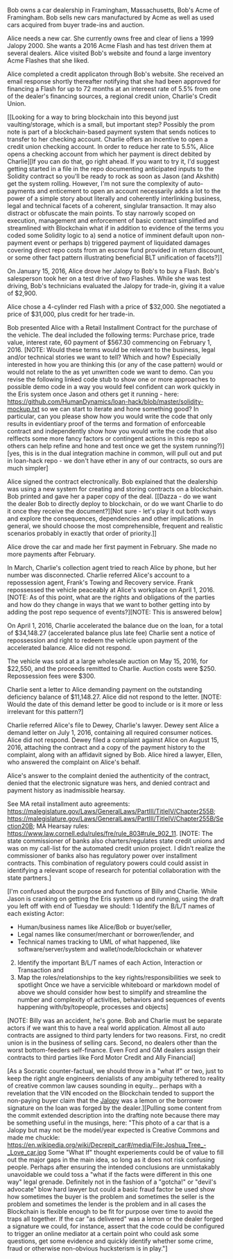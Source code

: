 Bob owns a car dealership in Framingham, Massachusetts, Bob's Acme of Framingham. Bob sells new cars manufactured by Acme as well as used cars acquired from buyer trade-ins and auction. 

Alice needs a new car. She currently owns free and clear of liens a 1999 Jalopy 2000. She wants a 2016 Acme Flash and has test driven them at several dealers. Alice visited Bob's website and found a large inventory Acme Flashes that she liked. 

Alice completed a credit applicaton through Bob's website. She received an email response shortly thereafter notifying that she had been approved for financing a Flash for up to 72 months at an intereest rate of 5.5% from one of the dealer's financing sources, a regional credit union, Charlie's Credit Union. 

[[Looking for a way to bring blockchain into this beyond just vaulting/storage, which is a small, but important step? Possibly the prom note is part of a blockchain-based payment system that sends notices to transfer to her checking account. Charlie offers an incentive to open a credit union checking account. In order to reduce her rate to 5.5%, Alice opens a checking account from which her payment is direct debited by Charlie][If you can do that, go right ahead.  If you want to try it, I'd suggest getting started in a file in the repo documenting anticipated inputs to the Solidity contract so you'll be ready to rock as soon as Jason (and Akshith) get the system rolling.  However, I'm not sure the complexity of auto-payments and enticement to open an account necessarily adds a lot to the power of a simple story about literally and coherently interlinking business, legal and technical facets of a coherent, singlular transaction.  It may also distract or obfuscate the main points.  To stay narrowly scoped on execution, management and enforcement of basic contract simplified and streamlined with Blockchain what if in addition to evidence of the terms you coded some Solidity logic to a) send a notice of imminent default upon non-payment event or perhaps b) triggered payment of liquidated damages covering direct repo costs from an escrow fund provided in return discount, or some other fact pattern illustrating beneficial BLT unification of facets?]]

On January 15, 2016, Alice drove her Jalopy to Bob's to buy a Flash. Bob's salesperson took her on a test drive of two Flashes.  While she was test driving, Bob's technicians evaluated the Jalopy for trade-in, giving it a value of $2,900.

Alice chose a 4-cylinder red Flash with a price of $32,000. She negotiated a price of $31,000, plus credit for her trade-in.

Bob presented Alice with a Retail Installment Contract for the purchase of the vehicle. The deal included the following terms: Purchase price, trade value, interest rate, 60 payment of $567.30 commencing on February 1, 2016. [NOTE: Would these terms would be relevant to the business, legal and/or technical stories we want to tell? Which and how? Especially interested in how you are thinking this (or any of the case pattern) would or would not relate to the as yet unwritten code we want to demo.  Can you revise the following linked code stub to show one or more approaches to possible demo code in a way you would feel confident can work quickly in the Eris system once Jason and others get it running - here: https://github.com/HumanDynamics/loan-hack/blob/master/solidity-mockup.txt so we can start to iterate and hone something good?  In particular, can you please show how you would write the code that only results in evidentiary proof of the terms and formation of enforceable contract and independently show how you would write the code that also relflects some more fancy factors or contingent actions in this repo so others can help refine and hone and test once we get the system running?)][yes, this is in the dual integration machine in common, will pull out and put in loan-hack repo - we don't have ether in any of our contracts, so ours are much simpler]


Alice signed the contract electronically. Bob explained that the dealership was using a new system for creating and storing contracts on a blockchain. Bob printed and gave her a paper copy of the deal. [[Dazza - do we want the dealer Bob to directly deploy to blockchain, or do we want Charlie to do it once they receive the document?][Not sure - let's play it out both ways and explore the consequences, dependencies and other implications.  In general, we should choose the most comprehensible, frequent and realistic scenarios probably in exactly that order of priority.]]

Alice drove the car and made her first payment in February. She made no more payments after February.

In March, Charlie's collection agent tried to reach Alice by phone, but her number was disconnected. Charlie referred Alice's account to a repossession agent, Frank's Towing and Recovery service. Frank repossessed the vehicle peaceably at Alice's workplace on April 1, 2016. [NOTE: As of this point, what are the rights and obligations of the parties and how do they change in ways that we want to bother getting into by adding the post repo sequence of events?][NOTE: This is answered below]

On April 1, 2016, Charlie accelerated the balance due on the loan, for a total of $34,148.27 (accelerated balance plus late fee) Charlie sent a notice of repossession and right to redeem the vehicle upon payment of the accelerated balance. Alice did not respond.

The vehicle was sold at a large wholesale auction on May 15, 2016, for $22,550, and the proceeds remitted to Charlie. Auction costs were $250. Repossession fees were $300. 

Charlie sent a letter to Alice demanding payment on the outstanding deficiency balance of $11,148.27.   Alice did not respond to the letter. [NOTE: Would the date of this demand letter be good to include or is it more or less irrelevant for this pattern?]

Charlie referred Alice's file to Dewey, Charlie's lawyer. Dewey sent Alice a demand letter on July 1, 2016, containing all required consumer notices. Alice did not respond. Dewey filed a complaint against Alice on August 15, 2016, attaching the contract and a copy of the payment history to the complaint, along with an affidavit signed by Bob.  Alice hired a lawyer, Ellen, who answered the complaint on Alice's behalf. 

Alice's answer to the complaint denied the authenticity of the contract, denied that the electronic signature was hers, and denied contract and payment history as inadmissible hearsay.

See MA retail installment auto agreements: https://malegislature.gov/Laws/GeneralLaws/PartIII/TitleIV/Chapter255B; https://malegislature.gov/Laws/GeneralLaws/PartIII/TitleIV/Chapter255B/Section20B; MA Hearsay rules: https://www.law.cornell.edu/rules/fre/rule_803#rule_902_11.  [NOTE: The state commissioner of banks also charters/regulates state credit unions and was on my call-list for the automated credit union project.  I didn't realize the commissioner of banks also has regulatory power over installment contracts.  This combination of regulatory powers could could assist in identifying a relevant scope of research for potential collaboration with the state partners.]


[I'm confused about the purpose and functions of Billy and Charlie.  While Jason is cranking on getting the Eris system up and running, using the draft you left off with end of Tuesday we should:
1 Identify the B/L/T names of each existing Actor:
* Human/business names like Alice/Bob or buyer/seller, 
* Legal names like consumer/merchant or borrower/lender,  and 
* Technical names tracking to UML of what happened, like software/server/system and wallet/node/blockchain or whatever
2. Identify the important B/L/T names of each Action, Interaction or Transaction and
3. Map the roles/relationships to the key rights/responsibilities we seek to spotlight
Once we have a servicible whiteboard or markdown model of above we should consider how best to simplify and streamline the number and complexity of activities, behaviors and sequences of events happening with/by/topeople, processes and objects]

[NOTE: Billy was an accident, he's gone. Bob and Charlie must be separate actors if we want this to have a real world application. Almost all auto contracts are assigned to third party lenders for two reasons. First, no credit union is in the business of selling cars. Second, no dealers other than the worst bottom-feeders self-finance. Even Ford and GM dealers assign their contracts to third parties like Ford Motor Credit and Ally Financial]

[As a Socratic counter-factual, we should throw in a "what if" or two, just to keep the right angle engineers denialists of any ambiguity tethered to reality of creative common law causes sounding in equity... perhaps with a revelation that the VIN encoded on the Blockchain tended to support the non-paying buyer claim that the [Jalopy](https://en.wikipedia.org/wiki/Decrepit_car#/media/File:Joshua_Tree_-_Love_car.jpg) was a lemon or the borrower signature on the loan was forged by the dealer.][Pulling some content from the commit extended description into the drafting note because there may be something useful in the musings, here: "This photo of a car that is a Jalopy but may not be the model/year expected is Creative Commons and made me chuckle: https://en.wikipedia.org/wiki/Decrepit_car#/media/File:Joshua_Tree_-_Love_car.jpg   Some "What If" thought experiements could be of value to fill out the major gaps in the main idea, so long as it does not risk confusing people. Perhaps after ensuring the intended conclusions are unmistakably unavoidable we could toss a "what if the facts were different in this one way" legal grenade.  Definitely not in the fashion of a "gotcha!" or "devil's advocate" blow hard lawyer but could a basic fraud factor be used show how sometimes the buyer is the problem and sometimes the seller is the problem and sometimes the lender is the problem and in all cases the Blockchain is flexible enough to be fit for purpose over time to avoid the traps all together.  If the car "as delivered" was a lemon or the dealer forged a signature we could, for instance, assert that the code could be configured to trigger an online mediator at a certain point who could ask some questions, get some evidence and quickly identify whether some crime, fraud or otherwise non-obvious hucksterism is in play."]
